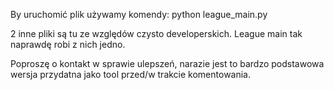 By uruchomić plik używamy komendy:
python league_main.py

2 inne pliki są tu ze względów czysto developerskich. League main tak naprawdę robi z nich jedno.

Poproszę o kontakt w sprawie ulepszeń, narazie jest to bardzo podstawowa wersja przydatna jako tool przed/w trakcie komentowania.
